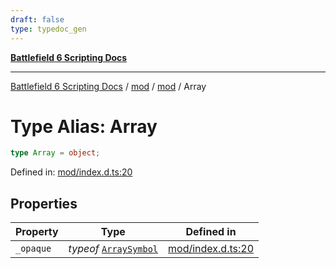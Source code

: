 ```yaml
---
draft: false
type: typedoc_gen
---
```


[**Battlefield 6 Scripting Docs**](../../../_index.md)

***

[Battlefield 6 Scripting Docs](../../../_index.md) / [mod](../../_index.md) / [mod](../_index.md) / Array

# Type Alias: Array

```ts
type Array = object;
```

Defined in: [mod/index.d.ts:20](https://github.com/battlefield-portal-community/portal-docs/blob/6d87e21c5922a3efb03c634dbe98e5fe6e797672/generators/santiago/mod/index.d.ts#L20)

## Properties

| Property | Type | Defined in |
| ------ | ------ | ------ |
| <a id="_opaque"></a> `_opaque` | *typeof* [`ArraySymbol`](../ArraySymbol/_index.md) | [mod/index.d.ts:20](https://github.com/battlefield-portal-community/portal-docs/blob/6d87e21c5922a3efb03c634dbe98e5fe6e797672/generators/santiago/mod/index.d.ts#L20) |
